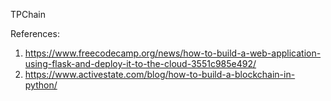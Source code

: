 TPChain



References:
1) https://www.freecodecamp.org/news/how-to-build-a-web-application-using-flask-and-deploy-it-to-the-cloud-3551c985e492/
2) https://www.activestate.com/blog/how-to-build-a-blockchain-in-python/